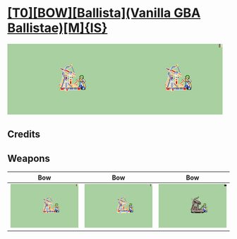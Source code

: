 # [\[T0\]\[BOW\]\[Ballista\]\(Vanilla GBA Ballistae\)\[M\]{IS}](./)

<img src="./5.%20Bow%20(FE6%20Ballista)/Bow_000.png" alt="[T0][BOW][Ballista](Vanilla GBA Ballistae)[M]{IS} standing" />

## Credits



## Weapons


|Bow |Bow |Bow |
|  :---: | :---: | :---: |
| <img alt="Bow animation" src="./5.%20Bow%20(FE6%20Ballista)/Bow.gif" /> | <img alt="Bow animation" src="./5.%20Bow%20(FE7%20Ballista)/Bow.gif" /> | <img alt="Bow animation" src="./5.%20Bow%20(FE8%20Ballista)/Bow.gif" /> |
